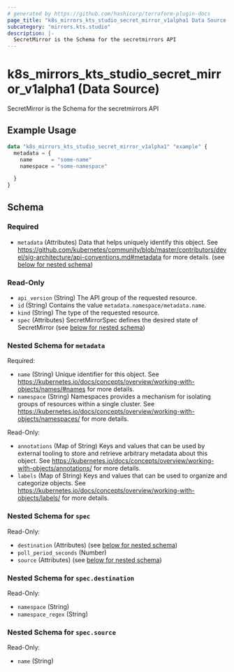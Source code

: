 ```yaml
---
# generated by https://github.com/hashicorp/terraform-plugin-docs
page_title: "k8s_mirrors_kts_studio_secret_mirror_v1alpha1 Data Source - terraform-provider-k8s"
subcategory: "mirrors.kts.studio"
description: |-
  SecretMirror is the Schema for the secretmirrors API
---
```


# k8s_mirrors_kts_studio_secret_mirror_v1alpha1 (Data Source)

SecretMirror is the Schema for the secretmirrors API

## Example Usage

```terraform
data "k8s_mirrors_kts_studio_secret_mirror_v1alpha1" "example" {
  metadata = {
    name      = "some-name"
    namespace = "some-namespace"

  }
}
```

<!-- schema generated by tfplugindocs -->
## Schema

### Required

- `metadata` (Attributes) Data that helps uniquely identify this object. See https://github.com/kubernetes/community/blob/master/contributors/devel/sig-architecture/api-conventions.md#metadata for more details. (see [below for nested schema](#nestedatt--metadata))

### Read-Only

- `api_version` (String) The API group of the requested resource.
- `id` (String) Contains the value `metadata.namespace/metadata.name`.
- `kind` (String) The type of the requested resource.
- `spec` (Attributes) SecretMirrorSpec defines the desired state of SecretMirror (see [below for nested schema](#nestedatt--spec))

<a id="nestedatt--metadata"></a>
### Nested Schema for `metadata`

Required:

- `name` (String) Unique identifier for this object. See https://kubernetes.io/docs/concepts/overview/working-with-objects/names/#names for more details.
- `namespace` (String) Namespaces provides a mechanism for isolating groups of resources within a single cluster. See https://kubernetes.io/docs/concepts/overview/working-with-objects/namespaces/ for more details.

Read-Only:

- `annotations` (Map of String) Keys and values that can be used by external tooling to store and retrieve arbitrary metadata about this object. See https://kubernetes.io/docs/concepts/overview/working-with-objects/annotations/ for more details.
- `labels` (Map of String) Keys and values that can be used to organize and categorize objects. See https://kubernetes.io/docs/concepts/overview/working-with-objects/labels/ for more details.


<a id="nestedatt--spec"></a>
### Nested Schema for `spec`

Read-Only:

- `destination` (Attributes) (see [below for nested schema](#nestedatt--spec--destination))
- `poll_period_seconds` (Number)
- `source` (Attributes) (see [below for nested schema](#nestedatt--spec--source))

<a id="nestedatt--spec--destination"></a>
### Nested Schema for `spec.destination`

Read-Only:

- `namespace` (String)
- `namespace_regex` (String)


<a id="nestedatt--spec--source"></a>
### Nested Schema for `spec.source`

Read-Only:

- `name` (String)
